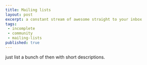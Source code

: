 ```yaml
---
title: Mailing lists
layout: post
excerpt: a constant stream of awesome straight to your inbox
tags:
 - incomplete
 - community
 - mailing-lists
published: true
---
```


just list a bunch of then with short descriptions. 